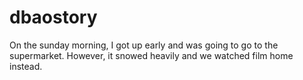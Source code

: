 # dbaostory
On the sunday morning, I got up early and was going to go to the supermarket. However, it snowed heavily and we watched film home instead.
